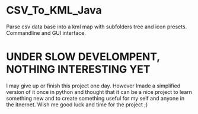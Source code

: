 # CSV_To_KML_Java
 Parse csv data base into a kml map with subfolders tree and icon presets. Commandline and GUI interface.
# UNDER SLOW DEVELOMPENT, NOTHING INTERESTING YET
I may give up or finish this project one day. However Imade a simplified version of it once in python and thought that it can be a nice project to learn something new and to create something useful for my self and anyone in the itnernet.
Wish me good luck and time for the project ;)